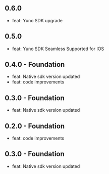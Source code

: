 ## 0.6.0
- feat: Yuno SDK upgrade
## 0.5.0
- feat: Yuno SDK Seamless Supported for IOS
## 0.4.0 - Foundation
- feat: Native sdk version updated 
- feat: code improvements
## 0.3.0 - Foundation
- feat: Native sdk version updated 
## 0.2.0 - Foundation
- feat: code improvements
## 0.3.0 - Foundation
- feat: Native sdk version updated 